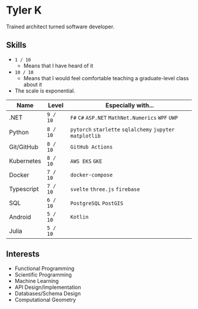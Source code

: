 # Tyler K

Trained architect turned software developer.

## Skills

- `1 / 10`
  - Means that I have heard of it
- `10 / 10`
  - Means that I would feel comfortable teaching a graduate-level class about it
- The scale is exponential.

| Name       | Level    | Especially with...                                        |
| ---------- | -------- | --------------------------------------------------------- |
| .NET       | `9 / 10` | `F#` `C#` `ASP.NET` `MathNet.Numerics` `WPF` `UWP`        |
| Python     | `8 / 10` | `pytorch` `starlette` `sqlalchemy` `jupyter` `matplotlib` |
| Git/GitHub | `8 / 10` | `GitHub Actions`                                          |
| Kubernetes | `8 / 10` | `AWS EKS` `GKE`                                           |
| Docker     | `7 / 10` | `docker-compose`                                          |
| Typescript | `7 / 10` | `svelte` `three.js` `firebase`                            |
| SQL        | `6 / 10` | `PostgreSQL` `PostGIS`                                    |
| Android    | `5 / 10` | `Kotlin`                                                  |
| Julia      | `5 / 10` |                                                           |

## Interests

- Functional Programming
- Scientific Programming
- Machine Learning
- API Design/Implementation
- Databases/Schema Design
- Computational Geometry
